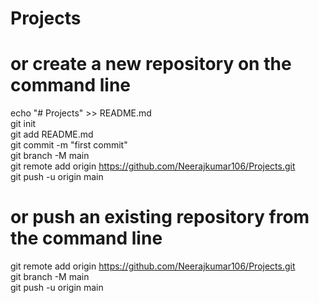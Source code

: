 # Projects
# or create a new repository on the command line
echo "# Projects" >> README.md <br/>
git init <br />
git add README.md <br>
git commit -m "first commit" <br/>
git branch -M main <br />
git remote add origin https://github.com/Neerajkumar106/Projects.git <br/>
git push -u origin main




# or push an existing repository from the command line
git remote add origin https://github.com/Neerajkumar106/Projects.git <br />
git branch -M main <br />
git push -u origin main <br />
